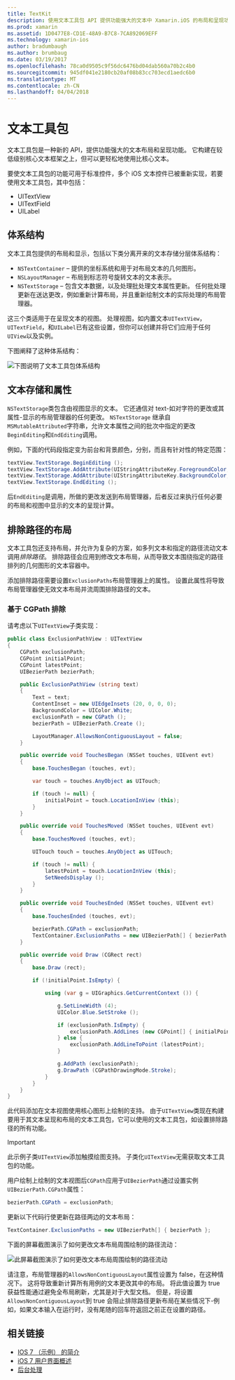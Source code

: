 ```yaml
---
title: TextKit
description: 使用文本工具包 API 提供功能强大的文本中 Xamarin.iOS 的布局和呈现功能。
ms.prod: xamarin
ms.assetid: 1D0477E8-CD1E-48A9-B7C8-7CA892069EFF
ms.technology: xamarin-ios
author: bradumbaugh
ms.author: brumbaug
ms.date: 03/19/2017
ms.openlocfilehash: 78ca0d9505c9f56dc6476bd04dab560a70b2c4b0
ms.sourcegitcommit: 945df041e2180cb20af08b83cc703ecd1aedc6b0
ms.translationtype: MT
ms.contentlocale: zh-CN
ms.lasthandoff: 04/04/2018
---
```

# <a name="text-kit"></a>文本工具包

文本工具包是一种新的 API，提供功能强大的文本布局和呈现功能。 它构建在较低级别核心文本框架之上，但可以更轻松地使用比核心文本。

要使文本工具包的功能可用于标准控件，多个 iOS 文本控件已被重新实现，若要使用文本工具包，其中包括：

-  UITextView
-  UITextField
-  UILabel


## <a name="architecture"></a>体系结构

文本工具包提供的布局和显示，包括以下类分离开来的文本存储分层体系结构：

-  `NSTextContainer` – 提供的坐标系统和用于对布局文本的几何图形。
-  `NSLayoutManager` – 布局到标志符号旋转文本的文本表示。 
-  `NSTextStorage` – 包含文本数据，以及处理批处理文本属性更新。 任何批处理更新在送达更改，例如重新计算布局，并且重新绘制文本的实际处理的布局管理器。


这三个类适用于在呈现文本的视图。 处理视图，如内置文本`UITextView`， `UITextField`，和`UILabel`已有这些设置，但你可以创建并将它们应用于任何`UIView`以及实例。

下图阐释了这种体系结构：

 ![](textkit-images/textkitarch.png "下图说明了文本工具包体系结构")

## <a name="text-storage-and-attributes"></a>文本存储和属性

`NSTextStorage`类包含由视图显示的文本。 它还通信对 text-如对字符的更改或其属性-显示的布局管理器的任何更改。 `NSTextStorage` 继承自`MSMutableAttributed`字符串，允许文本属性之间的批次中指定的更改`BeginEditing`和`EndEditing`调用。

例如，下面的代码段指定变为前台和背景颜色，分别，而且有针对性的特定范围：

```csharp
textView.TextStorage.BeginEditing ();
textView.TextStorage.AddAttribute(UIStringAttributeKey.ForegroundColor, UIColor.Green, new NSRange(200, 400));
textView.TextStorage.AddAttribute(UIStringAttributeKey.BackgroundColor, UIColor.Black, new NSRange(210, 300));
textView.TextStorage.EndEditing ();
```

后`EndEditing`是调用，所做的更改发送到布局管理器，后者反过来执行任何必要的布局和视图中显示的文本的呈现计算。

## <a name="layout-with-exclusion-path"></a>排除路径的布局

文本工具包还支持布局，并允许为复杂的方案，如多列文本和指定的路径流动文本调用*排除路径*。 排除路径会应用到修改文本布局，从而导致文本围绕指定的路径排列的几何图形的文本容器中。

添加排除路径需要设置`ExclusionPaths`布局管理器上的属性。 设置此属性将导致布局管理器使无效文本布局并流周围排除路径的文本。

### <a name="exclusion-based-on-a-cgpath"></a>基于 CGPath 排除

请考虑以下`UITextView`子类实现：

```csharp
public class ExclusionPathView : UITextView
{
    CGPath exclusionPath;
    CGPoint initialPoint;
    CGPoint latestPoint;
    UIBezierPath bezierPath;

    public ExclusionPathView (string text)
    {
        Text = text;
        ContentInset = new UIEdgeInsets (20, 0, 0, 0);
        BackgroundColor = UIColor.White;
        exclusionPath = new CGPath ();
        bezierPath = UIBezierPath.Create ();

        LayoutManager.AllowsNonContiguousLayout = false;
    }

    public override void TouchesBegan (NSSet touches, UIEvent evt)
    {
        base.TouchesBegan (touches, evt);

        var touch = touches.AnyObject as UITouch;

        if (touch != null) {
            initialPoint = touch.LocationInView (this);
        }
    }

    public override void TouchesMoved (NSSet touches, UIEvent evt)
    {
        base.TouchesMoved (touches, evt);

        UITouch touch = touches.AnyObject as UITouch;

        if (touch != null) {
            latestPoint = touch.LocationInView (this);
            SetNeedsDisplay ();
        }
    }

    public override void TouchesEnded (NSSet touches, UIEvent evt)
    {
        base.TouchesEnded (touches, evt);

        bezierPath.CGPath = exclusionPath;
        TextContainer.ExclusionPaths = new UIBezierPath[] { bezierPath };
    }

    public override void Draw (CGRect rect)
    {
        base.Draw (rect);

        if (!initialPoint.IsEmpty) {

            using (var g = UIGraphics.GetCurrentContext ()) {

                g.SetLineWidth (4);
                UIColor.Blue.SetStroke ();

                if (exclusionPath.IsEmpty) {
                    exclusionPath.AddLines (new CGPoint[] { initialPoint, latestPoint });
                } else {
                    exclusionPath.AddLineToPoint (latestPoint);
                }

                g.AddPath (exclusionPath);
                g.DrawPath (CGPathDrawingMode.Stroke);
            }
        }
    }
}
```

此代码添加在文本视图使用核心图形上绘制的支持。 由于`UITextView`类现在构建要用于其文本呈现和布局的文本工具包，它可以使用的文本工具包，如设置排除路径的所有功能。

> [!IMPORTANT]
> 此示例子类`UITextView`添加触摸绘图支持。 子类化`UITextView`无需获取文本工具包的功能。



用户绘制上绘制的文本视图后`CGPath`应用于`UIBezierPath`通过设置实例`UIBezierPath.CGPath`属性：

```csharp
bezierPath.CGPath = exclusionPath;
```

更新以下代码行使更新在路径两边的文本布局：

```csharp
TextContainer.ExclusionPaths = new UIBezierPath[] { bezierPath };
```

下面的屏幕截图演示了如何更改文本布局周围绘制的路径流动：

<!-- ![](textkit-images/exclusionpath1.png "This screenshot illustrates how the text layout changes to flow around the drawn path")--> 
![](textkit-images/exclusionpath2.png "此屏幕截图演示了如何更改文本布局周围绘制的路径流动")

请注意，布局管理器的`AllowsNonContiguousLayout`属性设置为 false，在这种情况下。 这将导致重新计算所有用例的文本更改其中的布局。 将此值设置为 true 获益性能通过避免全布局刷新，尤其是对于大型文档。 但是，将设置`AllowsNonContiguousLayout`到 true 会阻止排除路径更新布局在某些情况下-例如，如果文本输入在运行时，没有尾随的回车符返回之前正在设置的路径。


## <a name="related-links"></a>相关链接

- [IOS 7 （示例） 的简介](https://developer.xamarin.com/samples/monotouch/IntroToiOS7)
- [iOS 7 用户界面概述](~/ios/platform/introduction-to-ios7/ios7-ui.md)
- [后台处理](~/ios/app-fundamentals/backgrounding/index.md)
